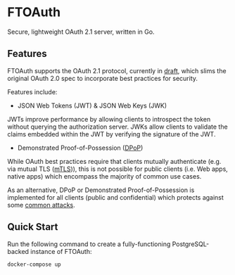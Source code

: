 # FTOAuth
Secure, lightweight OAuth 2.1 server, written in Go.

## Features
FTOAuth supports the OAuth 2.1 protocol, currently in [draft](https://tools.ietf.org/html/draft-ietf-oauth-v2-1-00), which slims the original OAuth 2.0 spec to incorporate best practices for security.

Features include:
- JSON Web Tokens (JWT) & JSON Web Keys (JWK)

JWTs improve performance by allowing clients to introspect the token without querying the authorization server. JWKs allow clients to validate the claims embedded within the JWT by verifying the signature of the JWT.

- Demonstrated Proof-of-Possession ([DPoP](https://tools.ietf.org/html/draft-ietf-oauth-dpop-02))

While OAuth best practices require that clients mutually authenticate (e.g. via mutual TLS ([mTLS](https://tools.ietf.org/html/rfc8705))), this is not possible for public clients (i.e. Web apps, native apps) which encompass the majority of common use cases.

As an alternative, DPoP or Demonstrated Proof-of-Possession is implemented for all clients (public and confidential) which protects against some [common attacks](https://tools.ietf.org/html/draft-ietf-oauth-security-topics-16).

## Quick Start
Run the following command to create a fully-functioning PostgreSQL-backed instance of FTOAuth:

```sh
docker-compose up
```
